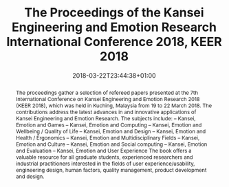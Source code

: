 ---
slug: kansei-engineering-and-emotion-research-2018
title: The Proceedings of the Kansei Engineering and Emotion Research International Conference 2018, KEER 2018
layout: publi
publitype: edition
date: 2018-03-22T23:44:38+01:00
excerpt: "Lokman, A.M., Yamanaka, T., Lévy, P., Chen, K., Koyama, S. (Eds). 2018. Proceedings of the 7th International Conference on Kansei Engineering and Emotion Research 2018 – KEER2018. Kuching, Sarawak, Malaysia. ISBN: 978-981-10-8612-0."
abstract: "The proceedings gather a selection of refereed papers presented at the 7th International Conference on Kansei Engineering and Emotion Research 2018 (KEER 2018), which was held in Kuching, Malaysia from 19 to 22 March 2018.

The contributions address the latest advances in and innovative applications of Kansei Engineering and Emotion Research. The subjects include:
– Kansei, Emotion and Games
– Kansei, Emotion and Computing
– Kansei, Emotion and Wellbeing / Quality of Life
– Kansei, Emotion and Design
– Kansei, Emotion and Health / Ergonomics
– Kansei, Emotion and Multidisciplinary Fields
– Kansei, Emotion and Culture
– Kansei, Emotion and Social computing
– Kansei, Emotion and Evaluation
– Kansei, Emotion and User Experience

The book offers a valuable resource for all graduate students, experienced researchers and industrial practitioners interested in the fields of user experience/usability, engineering design, human factors, quality management, product development and design."
link:
    proceedings: https://ep.liu.se/en/conference-issue.aspx?series=ecp&issue=146
---